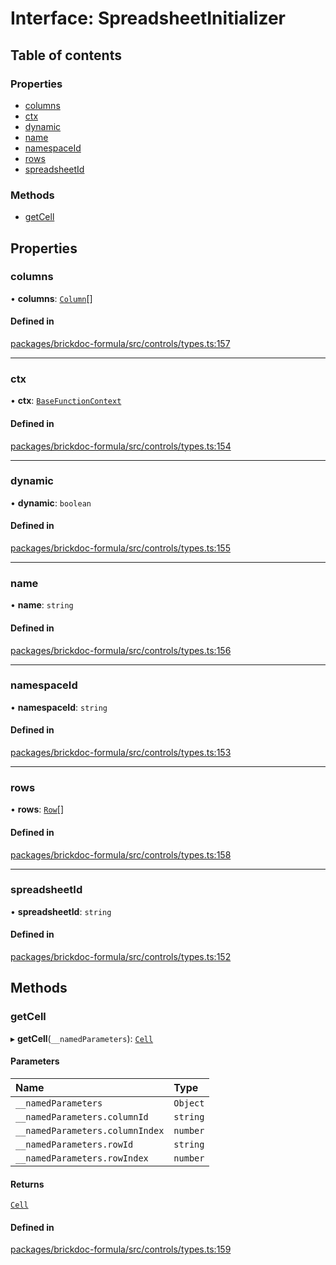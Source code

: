 # Interface: SpreadsheetInitializer

## Table of contents

### Properties

- [columns](SpreadsheetInitializer.md#columns)
- [ctx](SpreadsheetInitializer.md#ctx)
- [dynamic](SpreadsheetInitializer.md#dynamic)
- [name](SpreadsheetInitializer.md#name)
- [namespaceId](SpreadsheetInitializer.md#namespaceid)
- [rows](SpreadsheetInitializer.md#rows)
- [spreadsheetId](SpreadsheetInitializer.md#spreadsheetid)

### Methods

- [getCell](SpreadsheetInitializer.md#getcell)

## Properties

### <a id="columns" name="columns"></a> columns

• **columns**: [`Column`](Column.md)[]

#### Defined in

[packages/brickdoc-formula/src/controls/types.ts:157](https://github.com/mashcard/mashcard/blob/main/packages/brickdoc-formula/src/controls/types.ts#L157)

---

### <a id="ctx" name="ctx"></a> ctx

• **ctx**: [`BaseFunctionContext`](BaseFunctionContext.md)

#### Defined in

[packages/brickdoc-formula/src/controls/types.ts:154](https://github.com/mashcard/mashcard/blob/main/packages/brickdoc-formula/src/controls/types.ts#L154)

---

### <a id="dynamic" name="dynamic"></a> dynamic

• **dynamic**: `boolean`

#### Defined in

[packages/brickdoc-formula/src/controls/types.ts:155](https://github.com/mashcard/mashcard/blob/main/packages/brickdoc-formula/src/controls/types.ts#L155)

---

### <a id="name" name="name"></a> name

• **name**: `string`

#### Defined in

[packages/brickdoc-formula/src/controls/types.ts:156](https://github.com/mashcard/mashcard/blob/main/packages/brickdoc-formula/src/controls/types.ts#L156)

---

### <a id="namespaceid" name="namespaceid"></a> namespaceId

• **namespaceId**: `string`

#### Defined in

[packages/brickdoc-formula/src/controls/types.ts:153](https://github.com/mashcard/mashcard/blob/main/packages/brickdoc-formula/src/controls/types.ts#L153)

---

### <a id="rows" name="rows"></a> rows

• **rows**: [`Row`](Row.md)[]

#### Defined in

[packages/brickdoc-formula/src/controls/types.ts:158](https://github.com/mashcard/mashcard/blob/main/packages/brickdoc-formula/src/controls/types.ts#L158)

---

### <a id="spreadsheetid" name="spreadsheetid"></a> spreadsheetId

• **spreadsheetId**: `string`

#### Defined in

[packages/brickdoc-formula/src/controls/types.ts:152](https://github.com/mashcard/mashcard/blob/main/packages/brickdoc-formula/src/controls/types.ts#L152)

## Methods

### <a id="getcell" name="getcell"></a> getCell

▸ **getCell**(`__namedParameters`): [`Cell`](Cell.md)

#### Parameters

| Name                            | Type     |
| :------------------------------ | :------- |
| `__namedParameters`             | `Object` |
| `__namedParameters.columnId`    | `string` |
| `__namedParameters.columnIndex` | `number` |
| `__namedParameters.rowId`       | `string` |
| `__namedParameters.rowIndex`    | `number` |

#### Returns

[`Cell`](Cell.md)

#### Defined in

[packages/brickdoc-formula/src/controls/types.ts:159](https://github.com/mashcard/mashcard/blob/main/packages/brickdoc-formula/src/controls/types.ts#L159)
